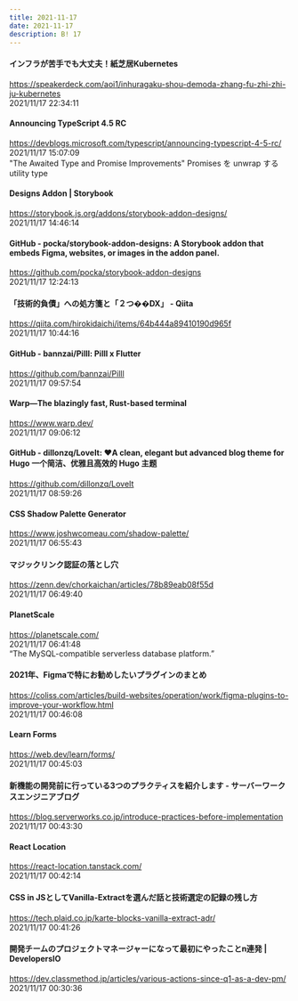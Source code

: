 ```yaml
---
title: 2021-11-17
date: 2021-11-17
description: B! 17
---
```


#### インフラが苦手でも大丈夫！紙芝居Kubernetes
https://speakerdeck.com/aoi1/inhuragaku-shou-demoda-zhang-fu-zhi-zhi-ju-kubernetes<br>
2021/11/17 22:34:11<br>


#### Announcing TypeScript 4.5 RC
https://devblogs.microsoft.com/typescript/announcing-typescript-4-5-rc/<br>
2021/11/17 15:07:09<br>
"The Awaited Type and Promise Improvements" Promises を unwrap する utility type


#### Designs Addon | Storybook
https://storybook.js.org/addons/storybook-addon-designs/<br>
2021/11/17 14:46:14<br>


#### GitHub - pocka/storybook-addon-designs: A Storybook addon that embeds Figma, websites, or images in the addon panel.
https://github.com/pocka/storybook-addon-designs<br>
2021/11/17 12:24:13<br>


#### 「技術的負債」への処方箋と「２つ��DX」 - Qiita
https://qiita.com/hirokidaichi/items/64b444a89410190d965f<br>
2021/11/17 10:44:16<br>


#### GitHub - bannzai/Pilll: Pilll x Flutter
https://github.com/bannzai/Pilll<br>
2021/11/17 09:57:54<br>


#### Warp—The blazingly fast, Rust-based terminal
https://www.warp.dev/<br>
2021/11/17 09:06:12<br>


#### GitHub - dillonzq/LoveIt: ❤️A clean, elegant but advanced blog theme for Hugo 一个简洁、优雅且高效的 Hugo 主题
https://github.com/dillonzq/LoveIt<br>
2021/11/17 08:59:26<br>


#### CSS Shadow Palette Generator
https://www.joshwcomeau.com/shadow-palette/<br>
2021/11/17 06:55:43<br>


#### マジックリンク認証の落とし穴
https://zenn.dev/chorkaichan/articles/78b89eab08f55d<br>
2021/11/17 06:49:40<br>


#### PlanetScale
https://planetscale.com/<br>
2021/11/17 06:41:48<br>
“The MySQL-compatible serverless database platform.”


#### 2021年、Figmaで特にお勧めしたいプラグインのまとめ
https://coliss.com/articles/build-websites/operation/work/figma-plugins-to-improve-your-workflow.html<br>
2021/11/17 00:46:08<br>


#### Learn Forms
https://web.dev/learn/forms/<br>
2021/11/17 00:45:03<br>


#### 新機能の開発前に行っている3つのプラクティスを紹介します - サーバーワークスエンジニアブログ
https://blog.serverworks.co.jp/introduce-practices-before-implementation<br>
2021/11/17 00:43:30<br>


#### React Location
https://react-location.tanstack.com/<br>
2021/11/17 00:42:14<br>


#### CSS in JSとしてVanilla-Extractを選んだ話と技術選定の記録の残し方
https://tech.plaid.co.jp/karte-blocks-vanilla-extract-adr/<br>
2021/11/17 00:41:26<br>


#### 開発チームのプロジェクトマネージャーになって最初にやったことn連発 | DevelopersIO
https://dev.classmethod.jp/articles/various-actions-since-q1-as-a-dev-pm/<br>
2021/11/17 00:30:36<br>


